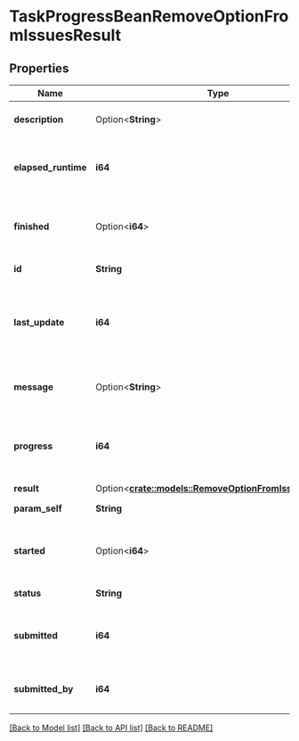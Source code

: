 # TaskProgressBeanRemoveOptionFromIssuesResult

## Properties

Name | Type | Description | Notes
------------ | ------------- | ------------- | -------------
**description** | Option<**String**> | The description of the task. | [optional]
**elapsed_runtime** | **i64** | The execution time of the task, in milliseconds. | 
**finished** | Option<**i64**> | A timestamp recording when the task was finished. | [optional]
**id** | **String** | The ID of the task. | 
**last_update** | **i64** | A timestamp recording when the task progress was last updated. | 
**message** | Option<**String**> | Information about the progress of the task. | [optional]
**progress** | **i64** | The progress of the task, as a percentage complete. | 
**result** | Option<[**crate::models::RemoveOptionFromIssuesResult**](RemoveOptionFromIssuesResult.md)> |  | [optional]
**param_self** | **String** | The URL of the task. | 
**started** | Option<**i64**> | A timestamp recording when the task was started. | [optional]
**status** | **String** | The status of the task. | 
**submitted** | **i64** | A timestamp recording when the task was submitted. | 
**submitted_by** | **i64** | The ID of the user who submitted the task. | 

[[Back to Model list]](../README.md#documentation-for-models) [[Back to API list]](../README.md#documentation-for-api-endpoints) [[Back to README]](../README.md)


